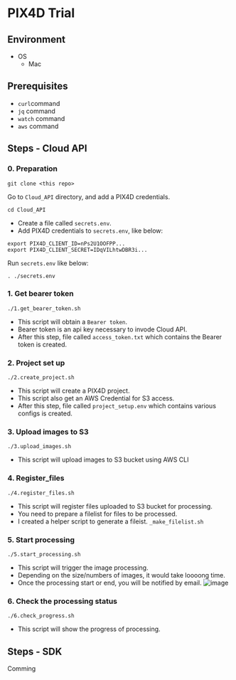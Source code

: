 # PIX4D Trial

## Environment

- OS
  - Mac

## Prerequisites

- `curl`command
- `jq` command
- `watch` command
- `aws` command

## Steps - Cloud API

### 0. Preparation

`git clone <this repo>`

Go to `Cloud_API` directory, and add a PIX4D credentials.

`cd Cloud_API`

- Create a file called `secrets.env`.
- Add PIX4D credentials to `secrets.env`, like below:
```
export PIX4D_CLIENT_ID=nPs2U1OOFPP...
export PIX4D_CLIENT_SECRET=IDqVILhtwDBR3i...
```

Run `secrets.env` like below:

`. ./secrets.env`

### 1. Get bearer token

`./1.get_bearer_token.sh`

- This script will obtain a `Bearer token`.
- Bearer token is an api key necessary to invode Cloud API.
- After this step, file called `access_token.txt` which contains the Bearer token is created. 

### 2. Project set up

`./2.create_project.sh`

- This script will create a PIX4D project.
- This script also get an AWS Credential for S3 access.
- After this step, file called `project_setup.env` which contains various configs is created.

### 3. Upload images to S3

`./3.upload_images.sh`

- This script will upload images to S3 bucket using AWS CLI

### 4. Register_files

`./4.register_files.sh`

- This script will register files uploaded to S3 bucket for processing.
- You need to prepare a filelist for files to be processed.
- I created a helper script to generate a fileist. `_make_filelist.sh`

### 5. Start processing

`./5.start_processing.sh`

- This script will trigger the image processing.
- Depending on the size/numbers of images, it would take loooong time.
- Once the processing start or end, you will be notified by email.
![image](https://github.com/masa-org/PIX4D_TRIAL/assets/45160975/2cec8395-d54a-4170-9496-13f8d888fd60)


### 6. Check the processing status

`./6.check_progress.sh`

- This script will show the progress of processing.

## Steps - SDK

Comming


